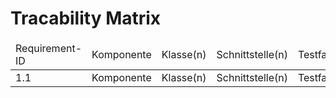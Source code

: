 # Tracability Matrix

<table>
  <thead>
    <tr>
      <td>Requirement-ID</td>
      <td>Komponente</td>
      <td>Klasse(n)</td>
      <td>Schnittstelle(n)</td>
      <td>Testfall</td>
    </tr>
  </thead>
  <tbody>
    <tr>
      <td>1.1</td>
      <td>Komponente</td>
      <td>Klasse(n)</td>
      <td>Schnittstelle(n)</td>
      <td>Testfall</td>
    </tr>
  </tbody>
</table>
